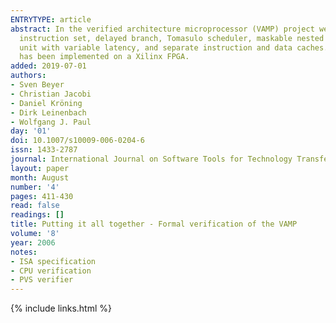 ```yaml
---
ENTRYTYPE: article
abstract: In the verified architecture microprocessor (VAMP) project we have designed, functionally verified, and synthesized a processor with full DLX
  instruction set, delayed branch, Tomasulo scheduler, maskable nested precise interrupts, pipelined fully IEEE compatible dual precision floating point
  unit with variable latency, and separate instruction and data caches. The verification has been carried out in the theorem proving system PVS. The processor
  has been implemented on a Xilinx FPGA.
added: 2019-07-01
authors:
- Sven Beyer
- Christian Jacobi
- Daniel Kröning
- Dirk Leinenbach
- Wolfgang J. Paul
day: '01'
doi: 10.1007/s10009-006-0204-6
issn: 1433-2787
journal: International Journal on Software Tools for Technology Transfer
layout: paper
month: August
number: '4'
pages: 411-430
read: false
readings: []
title: Putting it all together - Formal verification of the VAMP
volume: '8'
year: 2006
notes:
- ISA specification
- CPU verification
- PVS verifier
---
```

{% include links.html %}

